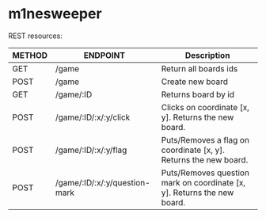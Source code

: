 # m1nesweeper

REST resources:

| METHOD        | ENDPOINT                      | Description                                                             |
| ------------- |-------------------------------| ------------------------------------------------------------------------|
| GET           | /game                         | Return all boards ids                                                   |
| POST          | /game                         | Create new board                                                        |
| GET           | /game/:ID                     | Returns board by id                                                     |
| POST          | /game/:ID/:x/:y/click         | Clicks on coordinate [x, y]. Returns the new board.                     |
| POST          | /game/:ID/:x/:y/flag          | Puts/Removes a flag on coordinate [x, y]. Returns the new board.        |
| POST          | /game/:ID/:x/:y/question-mark | Puts/Removes question mark on coordinate [x, y]. Returns the new board. |

  
  
    
  
  
  